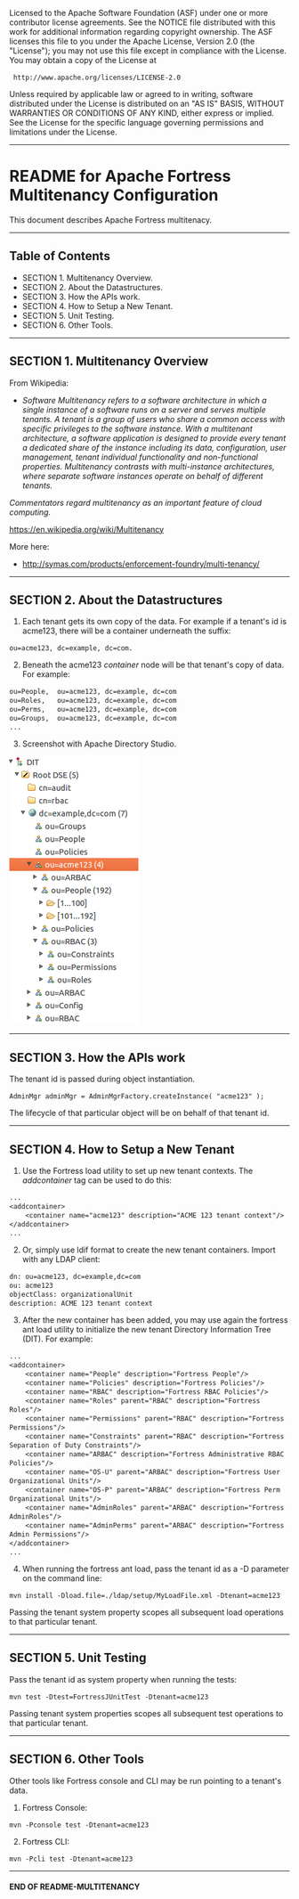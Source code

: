    Licensed to the Apache Software Foundation (ASF) under one
   or more contributor license agreements.  See the NOTICE file
   distributed with this work for additional information
   regarding copyright ownership.  The ASF licenses this file
   to you under the Apache License, Version 2.0 (the
   "License"); you may not use this file except in compliance
   with the License.  You may obtain a copy of the License at

     http://www.apache.org/licenses/LICENSE-2.0

   Unless required by applicable law or agreed to in writing,
   software distributed under the License is distributed on an
   "AS IS" BASIS, WITHOUT WARRANTIES OR CONDITIONS OF ANY
   KIND, either express or implied.  See the License for the
   specific language governing permissions and limitations
   under the License.

-------------------------------------------------------------------------------
# README for Apache Fortress Multitenancy Configuration

This document describes Apache Fortress multitenacy.

-------------------------------------------------------------------------------
## Table of Contents

 * SECTION 1. Multitenancy Overview.
 * SECTION 2. About the Datastructures.
 * SECTION 3. How the APIs work.
 * SECTION 4. How to Setup a New Tenant.
 * SECTION 5. Unit Testing.
 * SECTION 6.  Other Tools.

-------------------------------------------------------------------------------
## SECTION 1.  Multitenancy Overview

From Wikipedia:
* *Software Multitenancy refers to a software architecture in which a single instance of a software runs on a server and serves multiple tenants. A tenant is a group of users who share a common access with specific privileges to the software instance. With a multitenant architecture, a software application is designed to provide every tenant a dedicated share of the instance including its data, configuration, user management, tenant individual functionality and non-functional properties. Multitenancy contrasts with multi-instance architectures, where separate software instances operate on behalf of different tenants.*

 *Commentators regard multitenancy as an important feature of cloud computing.*

 https://en.wikipedia.org/wiki/Multitenancy

More here:
 * http://symas.com/products/enforcement-foundry/multi-tenancy/

-------------------------------------------------------------------------------
## SECTION 2.  About the Datastructures

1. Each tenant gets its own copy of the data.  For example if a tenant's id is acme123, there will be a container underneath the suffix:

 ```
 ou=acme123, dc=example, dc=com.
 ```

2. Beneath the acme123 *container* node will be that tenant's copy of data.  For example:

 ```
 ou=People,  ou=acme123, dc=example, dc=com
 ou=Roles,   ou=acme123, dc=example, dc=com
 ou=Perms,   ou=acme123, dc=example, dc=com
 ou=Groups,  ou=acme123, dc=example, dc=com
 ...
 ```

3. Screenshot with Apache Directory Studio.

 ![Multitenant Tree](images/screenshot-acme123-dit.png "ACME123 Tenant Subtree")

-------------------------------------------------------------------------------
## SECTION 3.  How the APIs work

The tenant id is passed during object instantiation.

 ```
 AdminMgr adminMgr = AdminMgrFactory.createInstance( "acme123" );
 ```

 The lifecycle of that particular object will be on behalf of that tenant id.

-------------------------------------------------------------------------------
## SECTION 4.  How to Setup a New Tenant

1. Use the Fortress load utility to set up new tenant contexts.  The *addcontainer* tag can be used to do this:

 ```
 ...
 <addcontainer>
     <container name="acme123" description="ACME 123 tenant context"/>
 </addcontainer>
 ...
 ```

2. Or, simply use ldif format to create the new tenant containers.  Import with any LDAP client:
 ```
 dn: ou=acme123, dc=example,dc=com
 ou: acme123
 objectClass: organizationalUnit
 description: ACME 123 tenant context
 ```

3. After the new container has been added, you may use again the fortress ant load utility to initialize the new tenant Directory Information Tree (DIT).  For example:

 ```
 ...
 <addcontainer>
     <container name="People" description="Fortress People"/>
     <container name="Policies" description="Fortress Policies"/>
     <container name="RBAC" description="Fortress RBAC Policies"/>
     <container name="Roles" parent="RBAC" description="Fortress Roles"/>
     <container name="Permissions" parent="RBAC" description="Fortress Permissions"/>
     <container name="Constraints" parent="RBAC" description="Fortress Separation of Duty Constraints"/>
     <container name="ARBAC" description="Fortress Administrative RBAC Policies"/>
     <container name="OS-U" parent="ARBAC" description="Fortress User Organizational Units"/>
     <container name="OS-P" parent="ARBAC" description="Fortress Perm Organizational Units"/>
     <container name="AdminRoles" parent="ARBAC" description="Fortress AdminRoles"/>
     <container name="AdminPerms" parent="ARBAC" description="Fortress Admin Permissions"/>
 </addcontainer>
 ...
 ```

4. When running the fortress ant load, pass the tenant id as a -D parameter on the command line:
 ```
 mvn install -Dload.file=./ldap/setup/MyLoadFile.xml -Dtenant=acme123
 ```

 Passing the tenant system property scopes all subsequent load operations to that particular tenant.

___________________________________________________________________________________
## SECTION 5.  Unit Testing

Pass the tenant id as system property when running the tests:

 ```
 mvn test -Dtest=FortressJUnitTest -Dtenant=acme123
 ```

 Passing tenant system properties scopes all subsequent test operations to that particular tenant.

___________________________________________________________________________________
## SECTION 6.  Other Tools

Other tools like Fortress console and CLI may be run pointing to a tenant's data.

1. Fortress Console:

 ```
 mvn -Pconsole test -Dtenant=acme123
 ```

2. Fortress CLI:

 ```
 mvn -Pcli test -Dtenant=acme123
 ```

___________________________________________________________________________________
#### END OF README-MULTITENANCY